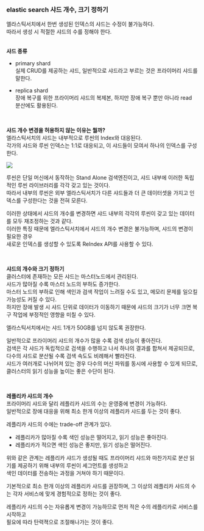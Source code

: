 ### elastic search 샤드 개수, 크기 정하기   
엘라스틱서치에서 한번 생성된 인덱스의 샤드는 수정이 불가능하다.     
따라서 생성 시 적절한 샤드의 수를 정해야 한다.   
<br />  

**샤드 종류**     
* primary shard                  
실제 CRUD를 제공하는 샤드, 일반적으로 샤드라고 부르는 것은 프라이머리 샤드를 말한다.   

* replica shard      
장애 복구를 위한 프라이머리 샤드의 복제본, 하지만 장애 복구 뿐만 아니라 read 분산에도 활용된다.     

<br />

**샤드 개수 변경을 허용하지 않는 이유는 뭘까?**     
엘라스틱서치의 샤드는 내부적으로 루씬의 Index와 대응된다.   
각가의 샤드와 루씬 인덱스는 1:1로 대응되고, 이 샤드들이 모여서 하나의 인덱스를 구성한다.      

<img src="https://cdn-images-1.medium.com/max/1600/1*3xcgM8oZUTSV5ZVEjCRnNA.png">

루씬은 단일 머신에서 동작하는 Stand Alone 검색엔진이고, 샤드 내부에 이러한 독립적인 루씬 라이브러리를 각각 갖고 있는 것이다.    
따라서 내부의 루씬은 외부 엘라스틱서치가 다른 샤드들과 더 큰 데이터셋을 가지고 인덱스를 구성한다는 것을 전혀 모른다.   

이러한 상태에서 샤드의 개수를 변경하면 샤드 내부의 각각의 루씬이 갖고 있는 데이터를 모두 재조정하는 것과 같다.   
이러한 특징 때문에 엘라스틱서치에서 샤드의 개수 변경은 불가능하며, 샤드의 변경이 필요한 경우   
새로운 인덱스를 생성할 수 있도록 ReIndex API를 사용할 수 있다.     

<br />

**샤드의 개수와 크기 정하기**  
클러스터에 존재하는 모든 샤드는 마스터노드에서 관리된다.          
샤드가 많아질 수록 마스터 노드의 부하도 증가한다.      
마스터 노드의 부하로 인해 색인과 검색 작업이 느려질 수도 있고, 메모리 문제를 일으킬 가능성도 커질 수 있다.      
하지만 장애 발생 시 샤드 단위로 데이터가 이동하기 때문에 샤드의 크기가 너무 크면 복구 작업에 부정적인 영향을 미칠 수 있다.     

엘라스틱서치에서는 샤드 1개가 50GB를 넘지 않도록 권장한다.   

일반적으로 프라이머리 샤드의 개수가 많을 수록 검색 성능이 좋아진다.   
검색은 각 샤드가 독립적으로 검색을 수행하고 나서 하나의 결과를 합쳐서 제공되므로, 다수의 샤드로 분산될 수록 검색 속도도 비례해서 빨라진다.    
샤드가 여러개로 나뉘어져 있는 경우 다수의 머신 파워를 동시에 사용할 수 있게 되므로,   
클러스터의 읽기 성능을 높이는 좋은 수단이 된다.   

<br />

**레플리카 샤드의 개수**  
프라이머리 샤드와 달리 레플리카 샤드의 수는 운영중에 변경이 가능하다.   
일반적으로 장애 대응을 위해 최소 한개 이상의 레플리카 샤드를 두는 것이 좋다.      

레플리카 샤드의 수에는 trade-off 관계가 있다.    

* 레플리카가 많아질 수록 색인 성능은 떨어지고, 읽기 성능은 좋아진다.     
* 레플리카가 적으면 색인 성능은 좋지만, 읽기 성능은 떨어진다.    

위와 같은 관계는 레플리카 샤드가 생성될 때도 프라이머리 샤드와 마찬가지로 분산 읽기를 제공하기 위해 내부의 루씬이 세그먼트를 생성하고   
색인 데이터를 전송하는 과정을 거쳐야 하기 때문이다.    

기본적으로 최소 한개 이상의 레플리카 샤드를 권장하며, 그 이상의 레플리카 샤드의 수는 각자 서비스에 맞게 경험적으로 정하는 것이 좋다.   

레플리카 샤드의 수는 자유롭게 변경이 가능하므로 먼저 적은 수의 레플리카로 서비스를 시작하고    
필요에 따라 탄력젹으로 조절해나가는 것이 좋다.    


